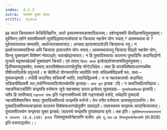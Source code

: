```yaml
---
index:  4.2.3
sutra:  नक्षत्रेण युक्तः कालः
vritti:  nyasa
---
```


इह कालं क्रियात्मानं केचिदिच्छिन्ति, अपरे द्रव्यात्मानमाकाशादिकल्पम्। दर्शनद्वयमपि चैतदिहाश्रयितुमयुक्तम्। पूर्वस्मिन् दर्शने समाश्रीयमाणे सूर्यादिद्रवयान्तर्सयायां वा क्रियाया नक्षत्रेण योगः स्यात् ? आत्मस्थाया वा ? पूर्वस्यास्तावन्न सम्भवति, अर्थान्तरासमवायात्। अन्यथा ह्याकाशादयोऽपि क्रियावन्तः स्यु। न ह्यर्थान्तरसमवायिन्या अपि क्रियाया द्रव्यान्तरेण योगः स्यात्। आत्मस्थायास्तु क्रियाया विद्यते नक्षत्रेण योगः, किन्तु युक्तग्रहणं विशेषणं नोपपद्यते; व्यवच्छेद्याभावात्। न हि पुष्यादिस्थायाः कालस्य पुष्यादिभिः कदाचिद्योगो युज्यते यद्व्यवच्छेदार्थं युक्तग्रहणं क्रियते। एवं तावत् `क्रिया कालः` इत्येतद्दर्सनमत्राश्रयितुमयुक्तम्। द्वितीयमप्ययुक्तमेव; यस्मात् कालविशेषावधारणहेतुरिह योगोऽभिप्रेतः। तथा हि कालविशेषावधारणार्थमेव पौषीत्यादिलोके प्रयुज्यते। स चैवंविधो योगस्तयोरेव भवतीति ययोः सन्निकर्षविप्रकर्षे स्तः, यथा-- पुष्यचन्द्रमसोः। तयोर्हि कदाचित् सन्निकर्षो भवति, तदाचिद्विप्रकर्षः। न च नक्षत्रकालयोः कदाचित् सन्निकर्षविप्रकर्षैः स्तः,तयोर्नित्यत्वादित्येतच्चेतसि कृत्वाह-- `कथं पुनः` इत्य#ादि। न कथञ्चिदित्यभिप्रायः। नक्षत्रनिकटवर्तिनि चन्द्रमसि वर्त्तमानः सूत्रे नक्षत्रशब्द उपात्त इत्येतत् सूचयन्नाह-- `पुष्यादिसमीपस्थे` इत्यादि। यतैव हि सामीप्यात् `गङ्गायां घोषः` इति गङ्गासमीपस्थे देशे गङ्गाशब्दो वर्त्तते, तथेहापि पुष्यदयो नक्षत्रविशेषवाचिनः शब्दाः पुष्यादिसमीपस्थे चन्द्रमसि वर्त्तन्ते। तेन तत्रैव वर्त्तमानाः प्रत्ययमुत्पादयन्ति। तेन पुख्यादिसमीपस्थचन्द्रमसा कालस्य विशेषावधारणहेतुर्योग उपपद्यते। तदवस्थस्य चन्द्रमसः कादाचित्कत्वात्। पुष्यसमीपस्थेन चन्द्रमसा युक्त इत्यर्थः; तदवस्थे चन्द्रमसि पुष्यशब्दस्य वृत्तेः। `पौषी` इति। `सूर्यतिष्यागस्त्यमस्त्यानां य उपधायाः (6.4.149) इत्यत्र `प्तिष्यपुष्ययोर्नक्षत्राणि यलोपः` इति मु.पाठ।फ् तिष्यपुष्ययोर्नक्षत्राणि` (वा.808) इति वचनाद्यलोपः।।

